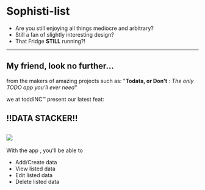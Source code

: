 #         __Sophisti-list__
  - Are you still enjoying all things mediocre and arbitrary?
  - Still a fan of slightly interesting design?
  - That Fridge __STILL__ running?!
  ---
  ## My friend, look no further...
  from the makers of amazing projects such as: "__Todata, or Don't__ : *The only TODO app you'll ever need"*

  we at toddINC™ present our latest feat:

  ##     __!!DATA STACKER!!__
  ![](https://external-content.duckduckgo.com/iu/?u=https%3A%2F%2Fthenucleararmsraceofalexenterprises.files.wordpress.com%2F2014%2F07%2Ftumblr_static_explosion_gif.gif&f=1&nofb=1)
  ---
  With the app , you'll be able to 
  - Add/Create data
  - View listed data
  - Edit listed data
  - Delete listed data

